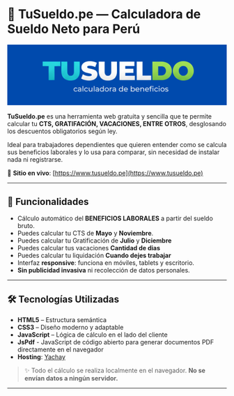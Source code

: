 # 💼 TuSueldo.pe — Calculadora de Sueldo Neto para Perú

![Logo TuSueldo.pe](https://raw.githubusercontent.com/PercyTechX/TuSueldoPe/refs/heads/main/img-proyecto-tusueldope-rectancular.png)  


**TuSueldo.pe** es una herramienta web gratuita y sencilla que te permite calcular tu **CTS, GRATIFACIÓN, VACACIONES, ENTRE OTROS**, desglosando los descuentos obligatorios según ley.

Ideal para trabajadores dependientes que quieren entender como se calcula sus beneficios laborales y lo usa para comparar, sin necesidad de instalar nada ni registrarse.

🔗 **Sitio en vivo**: [https://www.tusueldo.pe](https://www.tusueldo.pe)

---

## 🧮 Funcionalidades

- Cálculo automático del **BENEFICIOS LABORALES** a partir del sueldo bruto.
- Puedes calcular tu CTS de **Mayo** y **Noviembre**.
- Puedes calcular tu Gratificación de **Julio** y **Diciembre**
- Puedes calcular tus vacaciones **Cantidad de dias**
- Puedes calcular tu liquidación **Cuando dejes trabajar**
- Interfaz **responsive**: funciona en móviles, tablets y escritorio.
- **Sin publicidad invasiva** ni recolección de datos personales.

---

## 🛠️ Tecnologías Utilizadas

- **HTML5** – Estructura semántica
- **CSS3** – Diseño moderno y adaptable
- **JavaScript** – Lógica de cálculo en el lado del cliente
- **JsPdf** -  JavaScript de código abierto para generar documentos PDF directamente en el navegador
- **Hosting**: [Yachay](https://yachay.lat/) 

> ✨ Todo el cálculo se realiza localmente en el navegador. **No se envían datos a ningún servidor.**

---


